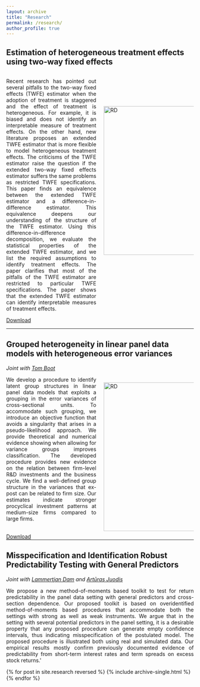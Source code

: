 ```yaml
---
layout: archive
title: "Research"
permalink: /research/
author_profile: true
---
```




<section style="clear:both">
<h2> Estimation of heterogeneous treatment effects using two-way fixed effects </h2>


<div class="row" style="width: 100%; break-after: always">
<div class="column" style="float: left; width: 48%;">
        <p style="text-align: justify;"> Recent research has pointed out several pitfalls to the two-way fixed effects (TWFE) estimator when the adoption of treatment is staggered and the effect of treatment is heterogeneous. For example, it is biased and does not identify an interpretable measure of treatment effects. On the other hand, new literature proposes an extended TWFE estimator that is more flexible to model heterogeneous treatment effects. The criticisms of the TWFE estimator raise the question if the extended two-way fixed effects estimator suffers the same problems as restricted TWFE specifications. This paper finds an equivalence between the extended TWFE estimator and a difference-in-difference estimator. This equivalence deepens our understanding of the structure of the TWFE estimator.
Using this difference-in-difference decomposition, we evaluate the statistical properties of the extended TWFE estimator, and we list the required assumptions to identify treatment effects. The paper clarifies that most of the pitfalls of the TWFE estimator are restricted to particular TWFE specifications. The paper shows that the extended TWFE estimator can identify interpretable measures of treatment effects.  </p>

<a href="https://papers.ssrn.com/sol3/papers.cfm?abstract_id=4380425">Download</a>
</div>
    <div class="column" style="float: right;  width: 48%; break-after: always;  margin-top: 90px;">
        <img src="{{site.baseurl}}/images/TWFE_DIF.png"  alt="RD" width="420" height="400">
    </div>
</div>
<br/>
</section>

<br/>

<section style="clear:both">
<hr>
</section>

<section style="clear:both">
<h2> Grouped heterogeneity in linear panel data models with heterogeneous error variances </h2>
<i> Joint with <a href="https://sites.google.com/view/tomboot">Tom Boot</a> </i>

<div class="row" style="width: 100%; break-after: always;">
<div class="column" style="float: left; width: 48%;">
        <p style="text-align: justify;"> We develop a procedure to identify latent group structures in linear panel data models that exploits a grouping in the error variances of cross-sectional units. To accommodate such grouping, we introduce an objective function that avoids a singularity that arises in a pseudo-likelihood approach. We provide theoretical and numerical evidence showing when allowing for variance groups improves classification. The developed procedure provides new evidence on the relation between firm-level R&D investments and the business cycle. We find a well-defined group structure in the variances that ex-post can be related to firm size. Our estimates indicate stronger procyclical investment patterns at medium-size firms compared to large firms. </p>
<br/>
<a href="https://papers.ssrn.com/sol3/papers.cfm?abstract_id=4031841">Download</a>
</div>
<div class="column" style="float: right; width: 48%;   margin-top: 30px;">
        <img src="{{site.baseurl}}/images/RD_mv4_cluster.png" alt="RD" width="420" height="400">
    </div>
</div>
<div style="page-break-after: always"></div>
</section>

<section style="clear:both">
<hr>
</section>

<section style="clear:both">
<h2> Misspecification and Identification Robust Predictability Testing with General Predictors </h2>
<i> Joint with <a href="https://www.rug.nl/staff/l.dam/">Lammertjan Dam</a> and <a href="https://sites.google.com/site/ajuodisresearch/">Artūras Juodis</a> </i>
<p style="text-align: justify;">
We propose a new method-of-moments based toolkit to test for return predictability in the panel data setting with general predictors and cross-section dependence. Our proposed toolkit is based on overidentified method-of-moments based procedures that accommodate both the settings with strong as well as weak instruments. We argue that in the setting with several potential predictors in the panel setting, it is a desirable property that any proposed procedure can generate empty confidence intervals, thus indicating misspecification of the postulated model. The proposed procedure is illustrated both using real and simulated data. Our empirical results mostly confirm previously documented evidence of predictability from short-term interest rates and term spreads on excess stock returns.'
</p>

</section>

{% for post in site.research reversed %}
  {% include archive-single.html %}
{% endfor %}






